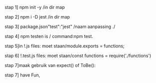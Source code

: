 stap 1]  npm init -y /in dir map

stap 2]  npm i -D jest /in dir map

stap 3]  package.json"test":"jest" /naam aanpassing ./

stap 4] npm testen is / command:npm test.

stap 5]in !.js files: moet staan/module.exports = functions;

stap 6] !.test.js files: moet staan/const functions = require('./functions')

stap 7]maak gebruik van expect() of ToBe():

stap 7] have Fun,